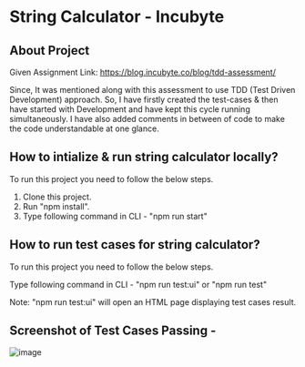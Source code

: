 # String Calculator - Incubyte

## About Project
Given Assignment Link: https://blog.incubyte.co/blog/tdd-assessment/

Since, It was mentioned along with this assessment to use TDD (Test Driven Development) approach. So, I have firstly created the test-cases & then have started with Development and have kept this cycle running simultaneously.
I have also added comments in between of code to make the code understandable at one glance.

## How to intialize & run string calculator locally?

To run this project you need to follow the below steps.
1. Clone this project.
2. Run "npm install".
3. Type following command in CLI - "npm run start"

## How to run test cases for string calculator?

To run this project you need to follow the below steps.

Type following command in CLI - "npm run test:ui" or "npm run test"

Note: "npm run test:ui" will open an HTML page displaying test cases result.

## Screenshot of Test Cases Passing -
![image](https://github.com/user-attachments/assets/aa39df8e-b605-41a0-92c6-6de16ad064f3)





